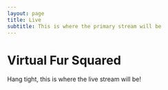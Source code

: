 ```yaml
---
layout: page
title: Live
subtitle: This is where the primary stream will be
---
```


# Virtual Fur Squared
Hang tight, this is where the live stream will be!
